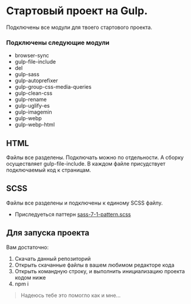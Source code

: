 # Стартовый проект на Gulp.
Подключены все модули для твоего стартового проекта. 

### Подключены следующие модули
 * browser-sync
 * gulp-file-include
 * del
 * gulp-sass
 * gulp-autoprefixer
 * gulp-group-css-media-queries
 * gulp-clean-css
 * gulp-rename
 * gulp-uglify-es
 * gulp-imagemin
 * gulp-webp
 * gulp-webp-html

## HTML
Файлы все разделены. Подключать можно по отдельности. А сборку осуществляет gulp-file-include. В каждом файле присудствует подключаемый код к страницам.

## SCSS
Файлы все разделены и подключены к единому SCSS файлу.
* Приследуеться паттерн [sass-7-1-pattern.scss](https://gist.github.com/rveitch/84cea9650092119527bc "sass-7-1-pattern.scss")


## Для запуска проекта
Вам достаточно:
1. Скачать данный репозиторий
2. Открыть скачанные файлы в вашем любимом редакторе кода
3. Открыть командную строку, и выполнить инициализацию проекта кодом ниже
4. npm i

>Надеюсь тебе это помогло как и мне...
